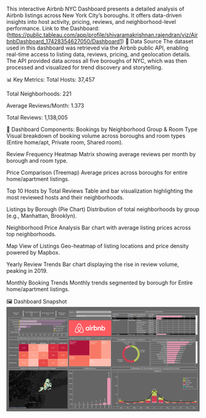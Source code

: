 This interactive Airbnb NYC Dashboard presents a detailed analysis of Airbnb listings across New York City’s boroughs. It offers data-driven insights into host activity, pricing, reviews, and neighborhood-level performance.
Link to the Dashboard: (https://public.tableau.com/app/profile/shivaramakrishnan.rajendran/viz/AirbnbDashboard_17428354627050/Dashboard1)
📡 Data Source
The dataset used in this dashboard was retrieved via the Airbnb public API, enabling real-time access to listing data, reviews, pricing, and geolocation details. The API provided data across all five boroughs of NYC, which was then processed and visualized for trend discovery and storytelling.

📊 Key Metrics:
Total Hosts: 37,457

Total Neighborhoods: 221

Average Reviews/Month: 1.373

Total Reviews: 1,138,005

📌 Dashboard Components:
Bookings by Neighborhood Group & Room Type
Visual breakdown of booking volume across boroughs and room types (Entire home/apt, Private room, Shared room).

Review Frequency Heatmap
Matrix showing average reviews per month by borough and room type.

Price Comparison (Treemap)
Average prices across boroughs for entire home/apartment listings.

Top 10 Hosts by Total Reviews
Table and bar visualization highlighting the most reviewed hosts and their neighborhoods.

Listings by Borough (Pie Chart)
Distribution of total neighborhoods by group (e.g., Manhattan, Brooklyn).

Neighborhood Price Analysis
Bar chart with average listing prices across top neighborhoods.

Map View of Listings
Geo-heatmap of listing locations and price density powered by Mapbox.

Yearly Review Trends
Bar chart displaying the rise in review volume, peaking in 2019.

Monthly Booking Trends
Monthly trends segmented by borough for Entire home/apartment listings.

🖼️ Dashboard Snapshot
![Airbnb NYC Dashboard](Airbnb%20Dashboard.png)

